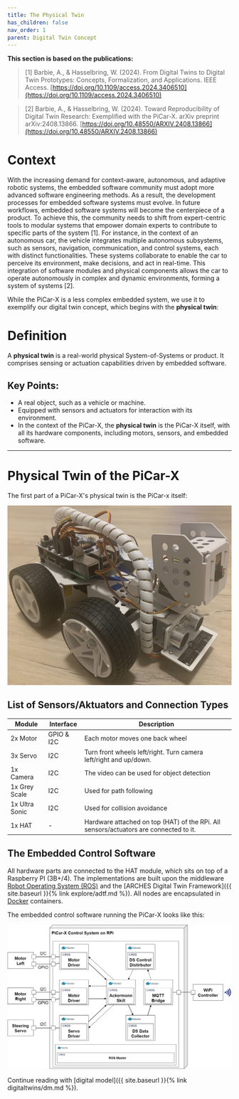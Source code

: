 ```yaml
---
title: The Physical Twin
has_children: false
nav_order: 1
parent: Digital Twin Concept
---
```


**This section is based on the publications:**
>[1] Barbie, A., & Hasselbring, W. (2024). From Digital Twins to Digital Twin Prototypes: Concepts, Formalization, and Applications. IEEE Access. [https://doi.org/10.1109/access.2024.3406510](https://doi.org/10.1109/access.2024.3406510)

>[2] Barbie, A., & Hasselbring, W. (2024). Toward Reproducibility of Digital Twin Research: Exemplified with the PiCar-X. arXiv preprint arXiv:2408.13866. [https://doi.org/10.48550/ARXIV.2408.13866](https://doi.org/10.48550/ARXIV.2408.13866)

# Context

With the increasing demand for context-aware, autonomous, and adaptive robotic systems, the embedded software community must adopt more advanced software engineering methods. As a result, the development processes for embedded software systems must evolve. In future workflows, embedded software systems will become the centerpiece of a product. To achieve this, the community needs to shift from expert-centric tools to modular systems that empower domain experts to contribute to specific parts of the system [1]. For instance, in the context of an autonomous car, the vehicle integrates multiple autonomous subsystems, such as sensors, navigation, communication, and control systems, each with distinct functionalities. These systems collaborate to enable the car to perceive its environment, make decisions, and act in real-time. This integration of software modules and physical components allows the car to operate autonomously in complex and dynamic environments, forming a system of systems [2].

While the PiCar-X is a less complex embedded system, we use it to exemplify our digital twin concept, which begins with the **physical twin**:


# Definition

A **physical twin** is a real-world physical System-of-Systems or product. It comprises sensing or actuation capabilities driven by embedded software.

## Key Points:
- A real object, such as a vehicle or machine.
- Equipped with sensors and actuators for interaction with its environment.
- In the context of the PiCar-X, the **physical twin** is the PiCar-X itself, with all its hardware components, including motors, sensors, and embedded software.

---

# Physical Twin of the PiCar-X

The first part of a PiCar-X's physical twin is the PiCar-x itself:

![Physical Twin](../assets/images/picarx-pt.jpg "The PiCar-X by Sunfounder") 


## List of Sensors/Aktuators and Connection Types
| Module | Interface | Description |
|--- |--- |--- |
|2x Motor | GPIO & I2C | Each motor moves one back wheel
|3x Servo | I2C | Turn front wheels left/right. Turn camera left/right and up/down.
|1x Camera | I2C | The video can be used for object detection
|1x Grey Scale |I2C | Used for path following
|1x Ultra Sonic | I2C | Used for collision avoidance
|1x HAT | - | Hardware attached on top (HAT) of the RPi. All sensors/actuators are connected to it.

## The Embedded Control Software
All hardware parts are connected to the HAT module, which sits on top of a Raspberry PI (3B+/4). The implementations are built upon the middleware [Robot Operating System (ROS)](https://ros.org) and the [ARCHES Digital Twin Framework]({{ site.baseurl }}{% link explore/adtf.md %}). All nodes are encapsulated in [Docker](https://docker.com) containers.

The embedded control software running the PiCar-X looks like this:

![Architecture embedded control system](../assets/images/picarx-pt.png "The PiCar-X's embedded control software") 

Continue reading with [digital model]({{ site.baseurl }}{% link digitaltwins/dm.md %}).


